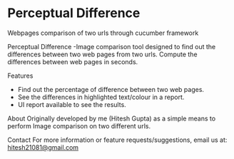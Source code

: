 # Perceptual Difference
Webpages comparison of two urls through cucumber framework

Perceptual Difference -Image comparison tool designed to find out the differences between two web pages from two urls.
Compute the differences between web pages in seconds.

Features

- Find out the percentage of difference between two web pages.
- See the differences in highlighted text/colour in a report.
- UI report available to see the results.

About
Originally developed by me (Hitesh Gupta) as a simple means to perform Image comparison on two different urls.

Contact
For more information or feature requests/suggestions, email us at: hitesh21081@gmail.com
